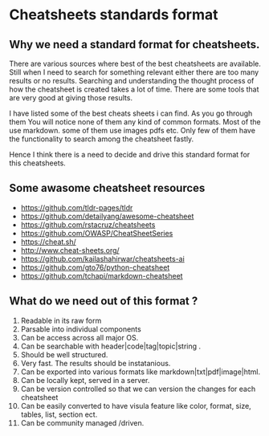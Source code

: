 # Cheatsheets standards format

## Why we need a standard format for cheatsheets.
There are various sources where best of the best cheatsheets are available.
Still when I need to search for something relevant either there are too many results or no results.
Searching and understanding the thought process of how the cheatsheet is created takes a lot of time.
There are some tools that are very good at giving those results.

I have listed some of the best cheats sheets i can find. As you go through them You will notice none of them any kind of common formats.
Most of the use markdown. some of them use images pdfs etc. Only few of them have the functionality to search among the cheatsheet fastly.

Hence I think there is a need to decide and drive this standard format for this cheatsheets.

## Some awasome cheatsheet resources

* https://github.com/tldr-pages/tldr
* https://github.com/detailyang/awesome-cheatsheet
* https://github.com/rstacruz/cheatsheets
* https://github.com/OWASP/CheatSheetSeries
* https://cheat.sh/
* http://www.cheat-sheets.org/
* https://github.com/kailashahirwar/cheatsheets-ai  
* https://github.com/gto76/python-cheatsheet
* https://github.com/tchapi/markdown-cheatsheet

## What do we need out of this format ?

1. Readable in its raw form
2. Parsable into individual components
3. Can be access across all major OS.
4. Can be searchable with header|code|tag|topic|string .
5. Should be well structured.
6. Very fast. The results should be instatanious.
7. Can be exported into various formats like markdown|txt|pdf|image|html.
8. Can be locally kept, served in a server.
9. Can be version controlled so that we can version the changes for each cheatsheet
10. Can be easily converted to have visula feature like color, format, size, tables, list, section ect.
11. Can be community managed /driven.

